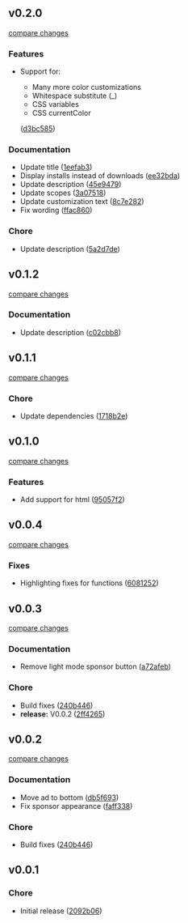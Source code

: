 
## v0.2.0

[compare changes](https://github.com/schoero/vscode-tailwindcss-syntax-highlighting/compare/v0.1.2...v0.2.0)

### Features

- Support for:
  - Many more color customizations
  - Whitespace substitute (_)
  - CSS variables
  - CSS currentColor

  ([d3bc585](https://github.com/schoero/vscode-tailwindcss-syntax-highlighting/commit/d3bc585))

### Documentation

- Update title ([1eefab3](https://github.com/schoero/vscode-tailwindcss-syntax-highlighting/commit/1eefab3))
- Display installs instead of downloads ([ee32bda](https://github.com/schoero/vscode-tailwindcss-syntax-highlighting/commit/ee32bda))
- Update description ([45e9479](https://github.com/schoero/vscode-tailwindcss-syntax-highlighting/commit/45e9479))
- Update scopes ([3a07518](https://github.com/schoero/vscode-tailwindcss-syntax-highlighting/commit/3a07518))
- Update customization text ([8c7e282](https://github.com/schoero/vscode-tailwindcss-syntax-highlighting/commit/8c7e282))
- Fix wording ([ffac860](https://github.com/schoero/vscode-tailwindcss-syntax-highlighting/commit/ffac860))

### Chore

- Update description ([5a2d7de](https://github.com/schoero/vscode-tailwindcss-syntax-highlighting/commit/5a2d7de))

## v0.1.2

[compare changes](https://github.com/schoero/vscode-tailwindcss-syntax-highlighting/compare/v0.1.1...v0.1.2)

### Documentation

- Update description ([c02cbb8](https://github.com/schoero/vscode-tailwindcss-syntax-highlighting/commit/c02cbb8))

## v0.1.1

[compare changes](https://github.com/schoero/vscode-tailwindcss-syntax-highlighting/compare/v0.1.0...v0.1.1)

### Chore

- Update dependencies ([1718b2e](https://github.com/schoero/vscode-tailwindcss-syntax-highlighting/commit/1718b2e))

## v0.1.0

[compare changes](https://github.com/schoero/vscode-tailwindcss-syntax-highlighting/compare/v0.0.4...v0.1.0)

### Features

- Add support for html ([95057f2](https://github.com/schoero/vscode-tailwindcss-syntax-highlighting/commit/95057f2))

## v0.0.4

[compare changes](https://github.com/schoero/vscode-tailwindcss-syntax-highlighting/compare/v0.0.3...v0.0.4)

### Fixes

- Highlighting fixes for functions ([6081252](https://github.com/schoero/vscode-tailwindcss-syntax-highlighting/commit/6081252))

## v0.0.3

[compare changes](https://github.com/schoero/vscode-tailwindcss-syntax-highlighting/compare/v0.0.2...v0.0.3)

### Documentation

- Remove light mode sponsor button ([a72afeb](https://github.com/schoero/vscode-tailwindcss-syntax-highlighting/commit/a72afeb))

### Chore

- Build fixes ([240b446](https://github.com/schoero/vscode-tailwindcss-syntax-highlighting/commit/240b446))
- **release:** V0.0.2 ([2ff4265](https://github.com/schoero/vscode-tailwindcss-syntax-highlighting/commit/2ff4265))

## v0.0.2

[compare changes](https://github.com/schoero/vscode-tailwindcss-syntax-highlighting/compare/v0.0.1...v0.0.2)

### Documentation

- Move ad to bottom ([db5f693](https://github.com/schoero/vscode-tailwindcss-syntax-highlighting/commit/db5f693))
- Fix sponsor appearance ([faff338](https://github.com/schoero/vscode-tailwindcss-syntax-highlighting/commit/faff338))

### Chore

- Build fixes ([240b446](https://github.com/schoero/vscode-tailwindcss-syntax-highlighting/commit/240b446))

## v0.0.1

### Chore

- Initial release ([2092b06](https://github.com/schoero/vscode-tailwindcss-syntax-highlighting/commit/2092b06))
